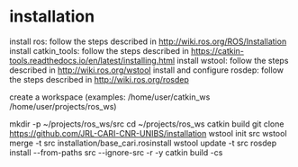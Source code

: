 # installation

install ros: follow the steps described in http://wiki.ros.org/ROS/Installation
install catkin_tools: follow the steps described in https://catkin-tools.readthedocs.io/en/latest/installing.html
install wstool: follow the steps described in http://wiki.ros.org/wstool
install and configure rosdep: follow the steps described in http://wiki.ros.org/rosdep


create a workspace (examples: /home/user/catkin_ws /home/user/projects/ros_ws)

mkdir -p ~/projects/ros_ws/src
cd ~/projects/ros_ws
catkin build
git clone https://github.com/JRL-CARI-CNR-UNIBS/installation
wstool init src
wstool merge -t src installation/base_cari.rosinstall
wstool update -t src
rosdep install --from-paths src --ignore-src -r -y
catkin build -cs
